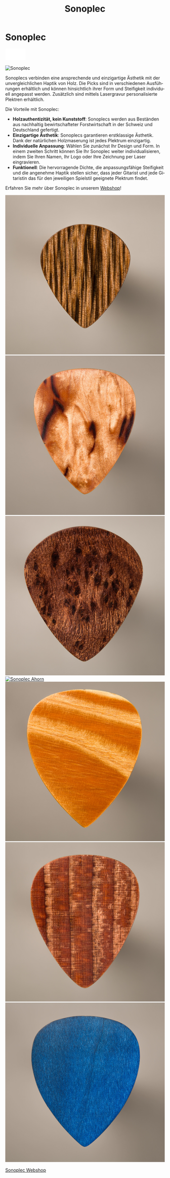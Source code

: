 ﻿---
lang: de
title: 'Sonoplec'
order: 4
---

<div class="full-width-kenburns">
<div class="wrap-bg-image">

# Sonoplec

![](/assets/images/arrow-d-white.svg)

</div>
<img srcset="/assets/images/sonoplec/sonoplec_overview-min.jpg"
     src="/assets/images/sonoplec/sonoplec_overview-min.jpg" alt="Sonoplec">
</div>

<div class="full-width-grey">
<div class="wrap -cols1">

Sonoplecs verbinden eine ansprechende und einzigartige Ästhetik mit der unvergleichlichen Haptik von Holz. Die Picks sind in verschiedenen Ausführungen erhältlich und können hinsichtlich ihrer Form und Steifigkeit individuell angepasst werden. Zusätzlich sind mittels Lasergravur personalisierte Plektren erhältlich.

Die Vorteile mit Sonoplec:
- **Holzauthentizität, kein Kunststoff**: Sonoplecs werden aus Beständen aus nachhaltig bewirtschafteter Forstwirtschaft in der Schweiz und Deutschland gefertigt.
- **Einzigartige Ästhetik**: Sonoplecs garantieren erstklassige Ästhetik. Dank der natürlichen Holzmaserung ist jedes Plektrum einzigartig.
- **Individuelle Anpassung**: Wählen Sie zunächst Ihr Design und Form. In einem zweiten Schritt können Sie Ihr Sonoplec weiter individualisieren, indem Sie Ihren Namen, Ihr Logo oder Ihre Zeichnung per Laser eingravieren.
- **Funktionell**: Die hervorragende Dichte, die anpassungsfähige Steifigkeit und die angenehme Haptik stellen sicher, dass jeder Gitarist und jede Gitaristin das für den jeweiligen Spielstil geeignete Plektrum findet.


Erfahren Sie mehr über Sonoplec in unserem [Webshop](https://www.sonoplec.ch/)!

</div>
</div>

<div class="full-width">
<div class="wrap">

<div class="picturegallery">
      <a href="/assets/images/sonoplec/sonoplec_oak-min.jpg">
          <img src="/assets/images/sonoplec/sonoplec_oak-min.jpg" alt="Sonoplec Eiche">
      </a>
      <a href="/assets/images/sonoplec/sonoplec_curlybirch-min.jpg">
          <img src="/assets/images/sonoplec/sonoplec_curlybirch-min.jpg" alt="Sonoplec Birkemaser">
      </a>
      <a href="/assets/images/sonoplec/sonoplec_vogelaugenahorn-min.jpg">
          <img src="/assets/images/sonoplec/sonoplec_vogelaugenahorn-min.jpg" alt="Sonoplec Vogelaugenahorn">
      </a>
      <a href="/assets/images/sonoplec/sonoplec_maple-min.jpg">
          <img src="/assets/images/sonoplec/sonoplec_male-min.jpg" alt="Sonoplec Ahorn">
      </a>
      <a href="/assets/images/sonoplec/sonoplec_ash-min.jpg">
          <img src="/assets/images/sonoplec/sonoplec_ash-min.jpg" alt="Sonoplec Esche">
      </a>
      <a href="/assets/images/sonoplec/sonoplec_cherry-min.jpg">
          <img src="/assets/images/sonoplec/sonoplec_cherry-min.jpg" alt="Sonoplec Kirsche">
      </a>
      <a href="/assets/images/sonoplec/sonoplec_bluemaple-min.jpg">
          <img src="/assets/images/sonoplec/sonoplec_bluemaple-min.jpg" alt="Sonoplec blauer Ahorn">
      </a>
</div>

<a class="btn -red" href="https://www.sonoplec.ch/">Sonoplec Webshop</a>

</div>
</div>
